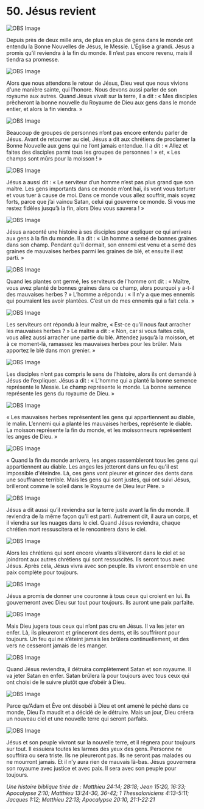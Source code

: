 # 50. Jésus revient

![OBS Image](https://cdn.door43.org/obs/jpg/360px/obs-en-50-01.jpg)

Depuis près de deux mille ans, de plus en plus de gens dans le monde ont entendu la Bonne Nouvelles de Jésus, le Messie. L’Église a grandi. Jésus a promis qu’il reviendra à la fin du monde. Il n’est pas encore revenu, mais il tiendra sa promesse.

![OBS Image](https://cdn.door43.org/obs/jpg/360px/obs-en-50-02.jpg)

Alors que nous attendons le retour de Jésus, Dieu veut que nous vivions d'une manière sainte, qui l’honore. Nous devons aussi parler de son royaume aux autres. Quand Jésus vivait sur la terre, il a dit : « Mes disciples prêcheront la bonne nouvelle du Royaume de Dieu aux gens dans le monde entier, et alors la fin viendra. »

![OBS Image](https://cdn.door43.org/obs/jpg/360px/obs-en-50-03.jpg)

Beaucoup de groupes de personnes n’ont pas encore entendu parler de Jésus. Avant de retourner au ciel, Jésus a dit aux chrétiens de proclamer la Bonne Nouvelle aux gens qui ne l’ont jamais entendue. Il a dit : « Allez et faites des disciples parmi tous les groupes de personnes ! » et, « Les champs sont mûrs pour la moisson ! »

![OBS Image](https://cdn.door43.org/obs/jpg/360px/obs-en-50-04.jpg)

Jésus a aussi dit : « Le serviteur d’un homme n’est pas plus grand que son maître. Les gens importants dans ce monde m’ont haï, ils vont vous torturer et vous tuer à cause de moi. Dans ce monde vous allez souffrir, mais soyez forts, parce que j’ai vaincu Satan, celui qui gouverne ce monde. Si vous me restez fidèles jusqu’à la fin, alors Dieu vous sauvera ! »

![OBS Image](https://cdn.door43.org/obs/jpg/360px/obs-en-50-05.jpg)

Jésus a raconté une histoire à ses disciples pour expliquer ce qui arrivera aux gens à la fin du monde. Il a dit : « Un homme a semé de bonnes graines dans son champ. Pendant qu’il dormait, son ennemi est venu et a semé des graines de mauvaises herbes parmi les graines de blé, et ensuite il est parti. »

![OBS Image](https://cdn.door43.org/obs/jpg/360px/obs-en-50-06.jpg)

Quand les plantes ont germé, les serviteurs de l’homme ont dit : « Maître, vous avez planté de bonnes graines dans ce champ, alors pourquoi y a-t-il des mauvaises herbes ? » L’homme a répondu : « Il n'y a que mes ennemis qui pourraient les avoir plantées. C’est un de mes ennemis qui a fait cela. »

![OBS Image](https://cdn.door43.org/obs/jpg/360px/obs-en-50-07.jpg)

Les serviteurs ont répondu à leur maître, « Est-ce qu’il nous faut arracher les mauvaises herbes ? » Le maître a dit : « Non, car si vous faites cela, vous allez aussi arracher une partie du blé. Attendez jusqu’à la moisson, et à ce moment-là, ramassez les mauvaises herbes pour les brûler. Mais apportez le blé dans mon grenier. »

![OBS Image](https://cdn.door43.org/obs/jpg/360px/obs-en-50-08.jpg)

Les disciples n’ont pas compris le sens de l’histoire, alors ils ont demandé à Jésus de l’expliquer. Jésus a dit : « L’homme qui a planté la bonne semence représente le Messie. Le champ représente le monde. La bonne semence représente les gens du royaume de Dieu. »

![OBS Image](https://cdn.door43.org/obs/jpg/360px/obs-en-50-09.jpg)

« Les mauvaises herbes représentent les gens qui appartiennent au diable, le malin. L’ennemi qui a planté les mauvaises herbes, représente le diable. La moisson représente la fin du monde, et les moissonneurs représentent les anges de Dieu. »

![OBS Image](https://cdn.door43.org/obs/jpg/360px/obs-en-50-10.jpg)

« Quand la fin du monde arrivera, les anges rassembleront tous les gens qui appartiennent au diable. Les anges les jetteront dans un feu qu'il est impossible d'éteindre. Là, ces gens vont pleurer et grincer des dents dans une souffrance terrible. Mais les gens qui sont justes, qui ont suivi Jésus, brilleront comme le soleil dans le Royaume de Dieu leur Père. »

![OBS Image](https://cdn.door43.org/obs/jpg/360px/obs-en-50-11.jpg)

Jésus a dit aussi qu’il reviendra sur la terre juste avant la fin du monde. Il reviendra de la même façon qu’il est parti. Autrement dit, il aura un corps, et il viendra sur les nuages dans le ciel. Quand Jésus reviendra, chaque chrétien mort ressuscitera et le rencontrera dans le ciel.

![OBS Image](https://cdn.door43.org/obs/jpg/360px/obs-en-50-12.jpg)

Alors les chrétiens qui sont encore vivants s’élèveront dans le ciel et se joindront aux autres chrétiens qui sont ressuscités. Ils seront tous avec Jésus. Après cela, Jésus vivra avec son peuple. Ils vivront ensemble en une paix complète pour toujours.

![OBS Image](https://cdn.door43.org/obs/jpg/360px/obs-en-50-13.jpg)

Jésus a promis de donner une couronne à tous ceux qui croient en lui. Ils gouverneront avec Dieu sur tout pour toujours. Ils auront une paix parfaite.

![OBS Image](https://cdn.door43.org/obs/jpg/360px/obs-en-50-14.jpg)

Mais Dieu jugera tous ceux qui n’ont pas cru en Jésus. Il va les jeter en enfer. Là, ils pleureront et grinceront des dents, et ils souffriront pour toujours. Un feu qui ne s’éteint jamais les brûlera continuellement, et des vers ne cesseront jamais de les manger.

![OBS Image](https://cdn.door43.org/obs/jpg/360px/obs-en-50-15.jpg)

Quand Jésus reviendra, il détruira complètement Satan et son royaume. Il va jeter Satan en enfer. Satan brûlera là pour toujours avec tous ceux qui ont choisi de le suivre plutôt que d’obéir à Dieu.

![OBS Image](https://cdn.door43.org/obs/jpg/360px/obs-en-50-16.jpg)

Parce qu’Adam et Ève ont désobéi à Dieu et ont amené le péché dans ce monde, Dieu l’a maudit et a décidé de le détruire. Mais un jour, Dieu créera un nouveau ciel et une nouvelle terre qui seront parfaits.

![OBS Image](https://cdn.door43.org/obs/jpg/360px/obs-en-50-17.jpg)

Jésus et son peuple vivront sur la nouvelle terre, et il régnera pour toujours sur tout. Il essuiera toutes les larmes des yeux des gens. Personne ne souffrira ou sera triste. Ils ne pleureront pas. Ils ne seront pas malades ou ne mourront jamais. Et il n’y aura rien de mauvais là-bas. Jésus gouvernera son royaume avec justice et avec paix. Il sera avec son peuple pour toujours.

_Une histoire biblique tirée de : Matthieu 24:14; 28:18; Jean 15:20, 16:33; Apocalypse 2:10; Matthieu 13:24-30, 36-42; 1 Thessaloniciens 4:13-5:11; Jacques 1:12; Matthieu 22:13; Apocalypse 20:10, 21:1-22:21_